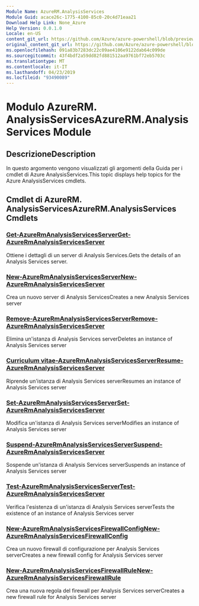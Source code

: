 ```yaml
---
Module Name: AzureRM.AnalysisServices
Module Guid: acace26c-1775-4100-85c0-20c4d71eaa21
Download Help Link: None_Azure
Help Version: 0.0.1.0
Locale: en-US
content_git_url: https://github.com/Azure/azure-powershell/blob/preview/src/ResourceManager/AnalysisServices/Commands.AnalysisServices/help/AzureRM.AnalysisServices.md
original_content_git_url: https://github.com/Azure/azure-powershell/blob/preview/src/ResourceManager/AnalysisServices/Commands.AnalysisServices/help/AzureRM.AnalysisServices.md
ms.openlocfilehash: 091a83b7283dc22c09ae4106e9122dab64c099de
ms.sourcegitcommit: 43f4bdf2a59dd82fd881512aa9761bf72eb5703c
ms.translationtype: MT
ms.contentlocale: it-IT
ms.lasthandoff: 04/23/2019
ms.locfileid: "93490089"
---
```

# <span data-ttu-id="d48a0-101">Modulo AzureRM. AnalysisServices</span><span class="sxs-lookup"><span data-stu-id="d48a0-101">AzureRM.AnalysisServices Module</span></span>
## <span data-ttu-id="d48a0-102">Descrizione</span><span class="sxs-lookup"><span data-stu-id="d48a0-102">Description</span></span>
<span data-ttu-id="d48a0-103">In questo argomento vengono visualizzati gli argomenti della Guida per i cmdlet di Azure AnalysisServices.</span><span class="sxs-lookup"><span data-stu-id="d48a0-103">This topic displays help topics for the Azure AnalysisServices cmdlets.</span></span>

## <span data-ttu-id="d48a0-104">Cmdlet di AzureRM. AnalysisServices</span><span class="sxs-lookup"><span data-stu-id="d48a0-104">AzureRM.AnalysisServices Cmdlets</span></span>
### [<span data-ttu-id="d48a0-105">Get-AzureRmAnalysisServicesServer</span><span class="sxs-lookup"><span data-stu-id="d48a0-105">Get-AzureRmAnalysisServicesServer</span></span>](Get-AzureRmAnalysisServicesServer.md)
<span data-ttu-id="d48a0-106">Ottiene i dettagli di un server di Analysis Services.</span><span class="sxs-lookup"><span data-stu-id="d48a0-106">Gets the details of an Analysis Services server.</span></span>

### [<span data-ttu-id="d48a0-107">New-AzureRmAnalysisServicesServer</span><span class="sxs-lookup"><span data-stu-id="d48a0-107">New-AzureRmAnalysisServicesServer</span></span>](New-AzureRmAnalysisServicesServer.md)
<span data-ttu-id="d48a0-108">Crea un nuovo server di Analysis Services</span><span class="sxs-lookup"><span data-stu-id="d48a0-108">Creates a new Analysis Services server</span></span>

### [<span data-ttu-id="d48a0-109">Remove-AzureRmAnalysisServicesServer</span><span class="sxs-lookup"><span data-stu-id="d48a0-109">Remove-AzureRmAnalysisServicesServer</span></span>](Remove-AzureRmAnalysisServicesServer.md)
<span data-ttu-id="d48a0-110">Elimina un'istanza di Analysis Services server</span><span class="sxs-lookup"><span data-stu-id="d48a0-110">Deletes an instance of Analysis Services server</span></span>

### [<span data-ttu-id="d48a0-111">Curriculum vitae-AzureRmAnalysisServicesServer</span><span class="sxs-lookup"><span data-stu-id="d48a0-111">Resume-AzureRmAnalysisServicesServer</span></span>](Resume-AzureRmAnalysisServicesServer.md)
<span data-ttu-id="d48a0-112">Riprende un'istanza di Analysis Services server</span><span class="sxs-lookup"><span data-stu-id="d48a0-112">Resumes an instance of Analysis Services server</span></span>

### [<span data-ttu-id="d48a0-113">Set-AzureRmAnalysisServicesServer</span><span class="sxs-lookup"><span data-stu-id="d48a0-113">Set-AzureRmAnalysisServicesServer</span></span>](Set-AzureRmAnalysisServicesServer.md)
<span data-ttu-id="d48a0-114">Modifica un'istanza di Analysis Services server</span><span class="sxs-lookup"><span data-stu-id="d48a0-114">Modifies  an instance of Analysis Services server</span></span>

### [<span data-ttu-id="d48a0-115">Suspend-AzureRmAnalysisServicesServer</span><span class="sxs-lookup"><span data-stu-id="d48a0-115">Suspend-AzureRmAnalysisServicesServer</span></span>](Suspend-AzureRmAnalysisServicesServer.md)
<span data-ttu-id="d48a0-116">Sospende un'istanza di Analysis Services server</span><span class="sxs-lookup"><span data-stu-id="d48a0-116">Suspends an instance of Analysis Services server</span></span>

### [<span data-ttu-id="d48a0-117">Test-AzureRmAnalysisServicesServer</span><span class="sxs-lookup"><span data-stu-id="d48a0-117">Test-AzureRmAnalysisServicesServer</span></span>](Test-AzureRmAnalysisServicesServer.md)
<span data-ttu-id="d48a0-118">Verifica l'esistenza di un'istanza di Analysis Services server</span><span class="sxs-lookup"><span data-stu-id="d48a0-118">Tests the existence of an instance of Analysis Services server</span></span>

### [<span data-ttu-id="d48a0-119">New-AzureRmAnalysisServicesFirewallConfig</span><span class="sxs-lookup"><span data-stu-id="d48a0-119">New-AzureRmAnalysisServicesFirewallConfig</span></span>](New-AzureRmAnalysisServicesFirewallConfig.md)
<span data-ttu-id="d48a0-120">Crea un nuovo firewall di configurazione per Analysis Services server</span><span class="sxs-lookup"><span data-stu-id="d48a0-120">Creates a new firewall config for Analysis Services server</span></span>

### [<span data-ttu-id="d48a0-121">New-AzureRmAnalysisServicesFirewallRule</span><span class="sxs-lookup"><span data-stu-id="d48a0-121">New-AzureRmAnalysisServicesFirewallRule</span></span>](New-AzureRmAnalysisServicesFirewallRule.md)
<span data-ttu-id="d48a0-122">Crea una nuova regola del firewall per Analysis Services server</span><span class="sxs-lookup"><span data-stu-id="d48a0-122">Creates a new firewall rule for Analysis Services server</span></span>


